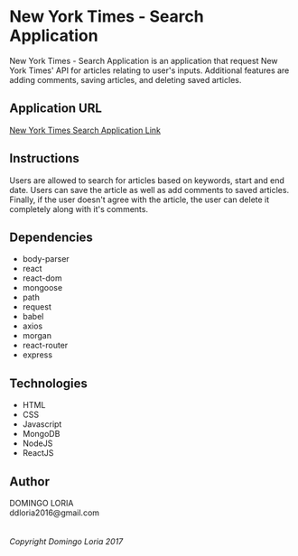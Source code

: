 # New York Times - Search Application

New York Times - Search Application is an application that request New York Times' API for articles relating to user's inputs. Additional features are adding comments, saving articles, and deleting saved articles.


## Application URL

[New York Times Search Application Link](https://nyt-react-djrloria.herokuapp.com/)


## Instructions

Users are allowed to search for articles based on keywords, start and end date. Users can save the article as well as add comments to saved articles. Finally, if the user doesn't agree with the article, the user can delete it completely along with it's comments.

## Dependencies

 - body-parser
 - react
 - react-dom
 - mongoose
 - path
 - request
 - babel
 - axios
 - morgan
 - react-router
 - express
 
 ## Technologies 
 
 - HTML
 - CSS
 - Javascript
 - MongoDB
 - NodeJS
 - ReactJS
 
 ## Author
  
 DOMINGO LORIA
 <br />
 ddloria2016<span>@</span>gmail.com
 <br />
 <br />  
 _Copyright Domingo Loria 2017_
